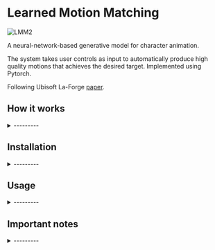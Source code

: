 # Learned Motion Matching

![LMM2](https://user-images.githubusercontent.com/55563608/150857265-d90b95f7-32fa-4613-a86c-dc3d4c73b397.gif)

A neural-network-based generative model for character animation.

The system takes user controls as input to automatically produce high quality motions that achieves the desired target. Implemented using Pytorch.

Following Ubisoft La-Forge [paper](https://dl.acm.org/doi/abs/10.1145/3386569.3392440).

<!-- ## Table of contents
- [How it works](#how-it-works)
- [Installation](#installation)
- [Usage](#usage)
- [Important notes](#important-notes) -->

## How it works

<details>
	<summary>---------</summary>
       
Currently, this project can be separated in two parts: 
* Unity: Extract all character animations information and store in three files: XData.txt, YData.txt and HierarchyData.txt;
* Pytorch: Using above generated datas, neural network models are trained.

After training, .onnx files are generated and exported to Unity, where the neural nets inference can be run using [Barracuda](https://medium.com/@a.abelhopereira/how-to-use-pytorch-models-in-unity-aa1e964d3374).

### XData.txt
This file consist of C blocks, F lines and M columns. C is the number of clips; Fi is the number of frames of clip i; M is the number of features (Described [here](https://dl.acm.org/doi/pdf/10.1145/3386569.3392440?casa_token=vfgWm5NZnE0AAAAA:LpyNyvcno0zSmbZETgY_q2jM3oeBGvC2QLTc-1383m4V2pnxkxR39P3XUllljGk4-91rB84Nn9fA), section 3:  BASIC MOTION MATCHING).
Each block C is separated by a empty line. 

Let's consider the following animation database: 
```
C = 2, F[0] = 3, F[1] = 4, M = 24
```

XData.txt should be in this format (illustrative values):
```
-8.170939E-08 0 0 -1.634188E-07 0 0 -2.451281E-07 0 0 0 -3.773226E-05 0 1.117587E-10 4.470348E-11 -0.001392171 0 0 0 -6.705522E-11 3.352761E-11 -0.001392171 0 0 0
-8.579486E-08 0 0 -1.675043E-07 0 0 -2.492136E-07 0 0 0 -3.773226E-05 0 1.117587E-10 4.470348E-11 -0.001392171 0 0 0 -6.705522E-11 3.352761E-11 -0.001392171 0 0 0
-8.988033E-08 0 0 -1.715897E-07 0 0 -2.532991E-07 0 0 0 -4.085493E-05 0 1.117587E-10 4.470348E-11 -0.001392171 0 0 0 -6.705522E-11 3.352761E-11 -0.001392171 0 0 0

-8.170939E-08 0 0 -1.634188E-07 0 0 -2.451281E-07 0 0 0 -3.773226E-05 0 1.117587E-10 4.470348E-11 -0.001392171 0 0 0 -6.705522E-11 3.352761E-11 -0.001392171 0 0 0
-8.579486E-08 0 0 -1.675043E-07 0 0 -2.492136E-07 0 0 0 -3.773226E-05 0 1.117587E-10 4.470348E-11 -0.001392171 0 0 0 -6.705522E-11 3.352761E-11 -0.001392171 0 0 0
-8.988033E-08 0 0 -1.715897E-07 0 0 -2.532991E-07 0 0 0 -4.085493E-05 0 1.117587E-10 4.470348E-11 -0.001392171 0 0 0 -6.705522E-11 3.352761E-11 -0.001392171 0 0 0
-8.988033E-08 0 0 -1.715897E-07 0 0 -2.532991E-07 0 0 0 -4.085493E-05 0 1.117587E-10 4.470348E-11 -0.001392171 0 0 0 -6.705522E-11 3.352761E-11 -0.001392171 0 0 0

```

### YData.txt
Similar to XData, but M is the number of pose information

### HierarchyData.txt
This file stores the character hierarchy to generate Forward Kinematcs for Pytorch usage. Consists of N lines, the number of joints of our character. Each line refers to it parent joint, except the root, which is 0.

Let's consider the following rig hierarchy:
```
       root
         |
      spine_01
        / \ 
  leg_l    leg_r
```

HierarchyData.txt should be:
```
0
0
1
1

```
</details>

## Installation
<details>
	<summary>---------</summary>

- Download the Source code from the latest tag <a href="https://github.com/pau1o-hs/Learned-Motion-Matching/tags">here</a>
- Download the Unity sample project from the latest tag <a href="https://github.com/pau1o-hs/Learned-Motion-Matching/tags">here</a>.

\* Install the **Barracuda** package inside of Unity’s Package Manager (Window->Package Manager)
</details>

## Usage
<details>
	<summary>---------</summary>
       
Currently, for use this system, the user needs to do the following steps:
       
#### Unity
1. Add the desired animation clips in the character Animator tab;
2. Add and setup the Gameplay script to the desired character;
3. Hit the "Extract data from animator" button, located the Inspector of Gameplay script;
4. Export "XData", "YData" and "HierarchyData" previously generated to Pytorch "/database" folder;

#### Pytorch
5. Run decompressor.py, followed by stepper.py and projector.py (this last two can be run in parallel);
6. Export the ONNX files generated in Pytorch environment to Unity's "/Assets/Motion Matching/ONNX " folder;
7. Export the "QData.txt", "YtxyData.txt" and "ZData.txt" file generated in Pytorch environment to Unity's "/Assets/Motion Matching/Database" folder;

#### Unity
8. Hit "Play" button and play.

![githubimg1](https://user-images.githubusercontent.com/55563608/139554182-2e4c9f23-ff1c-4ea4-971b-402f1fd7c197.png)
  
</details>

## Important notes

<details>
	<summary>---------</summary>
If you try to use it with your own character and animations, there are some details:
<br>
       
-  All your character's bones scales must be (1, 1, 1) to ForwardKinematics method works properly;
-  Key all the bones (with Location, Quaternion and Scale info)
-  Every animation clip must have at least 60 frames;
-  The last 60 frames of every animation clip must have the same trajectory directions, because as input to the neural networks, are passed the **future** 60 frames.
